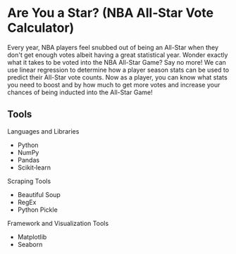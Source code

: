 # Are You a Star? (NBA All‐Star Vote Calculator)

Every year, NBA players feel snubbed out of being an All-Star when they don't get enough votes albeit having a great statistical year. Wonder exactly what it takes to be voted into the NBA All-Star Game? Say no more! We can use linear regression to determine how a player season stats can be used to predict their All-Star vote counts. Now as a player, you can know what stats you need to boost and by how much to get more votes and increase your chances of being inducted into the All-Star Game!

## Tools
Languages and Libraries
- Python
- NumPy
- Pandas
- Scikit‐learn

Scraping Tools
- Beautiful Soup
- RegEx
- Python Pickle

Framework and Visualization Tools
- Matplotlib
- Seaborn
